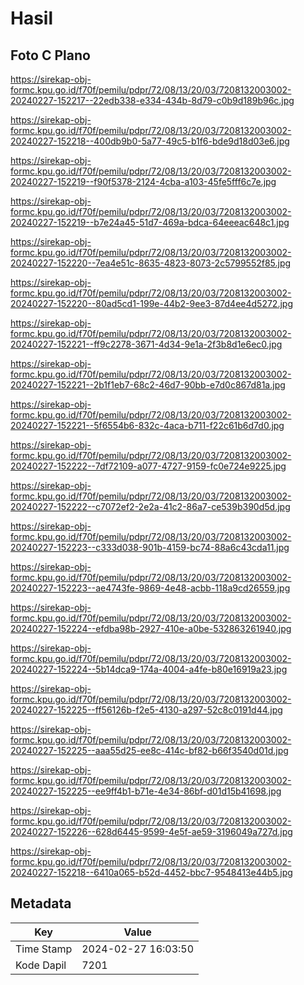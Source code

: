 # Hasil

## Foto C Plano

https://sirekap-obj-formc.kpu.go.id/f70f/pemilu/pdpr/72/08/13/20/03/7208132003002-20240227-152217--22edb338-e334-434b-8d79-c0b9d189b96c.jpg

https://sirekap-obj-formc.kpu.go.id/f70f/pemilu/pdpr/72/08/13/20/03/7208132003002-20240227-152218--400db9b0-5a77-49c5-b1f6-bde9d18d03e6.jpg

https://sirekap-obj-formc.kpu.go.id/f70f/pemilu/pdpr/72/08/13/20/03/7208132003002-20240227-152219--f90f5378-2124-4cba-a103-45fe5fff6c7e.jpg

https://sirekap-obj-formc.kpu.go.id/f70f/pemilu/pdpr/72/08/13/20/03/7208132003002-20240227-152219--b7e24a45-51d7-469a-bdca-64eeeac648c1.jpg

https://sirekap-obj-formc.kpu.go.id/f70f/pemilu/pdpr/72/08/13/20/03/7208132003002-20240227-152220--7ea4e51c-8635-4823-8073-2c5799552f85.jpg

https://sirekap-obj-formc.kpu.go.id/f70f/pemilu/pdpr/72/08/13/20/03/7208132003002-20240227-152220--80ad5cd1-199e-44b2-9ee3-87d4ee4d5272.jpg

https://sirekap-obj-formc.kpu.go.id/f70f/pemilu/pdpr/72/08/13/20/03/7208132003002-20240227-152221--ff9c2278-3671-4d34-9e1a-2f3b8d1e6ec0.jpg

https://sirekap-obj-formc.kpu.go.id/f70f/pemilu/pdpr/72/08/13/20/03/7208132003002-20240227-152221--2b1f1eb7-68c2-46d7-90bb-e7d0c867d81a.jpg

https://sirekap-obj-formc.kpu.go.id/f70f/pemilu/pdpr/72/08/13/20/03/7208132003002-20240227-152221--5f6554b6-832c-4aca-b711-f22c61b6d7d0.jpg

https://sirekap-obj-formc.kpu.go.id/f70f/pemilu/pdpr/72/08/13/20/03/7208132003002-20240227-152222--7df72109-a077-4727-9159-fc0e724e9225.jpg

https://sirekap-obj-formc.kpu.go.id/f70f/pemilu/pdpr/72/08/13/20/03/7208132003002-20240227-152222--c7072ef2-2e2a-41c2-86a7-ce539b390d5d.jpg

https://sirekap-obj-formc.kpu.go.id/f70f/pemilu/pdpr/72/08/13/20/03/7208132003002-20240227-152223--c333d038-901b-4159-bc74-88a6c43cda11.jpg

https://sirekap-obj-formc.kpu.go.id/f70f/pemilu/pdpr/72/08/13/20/03/7208132003002-20240227-152223--ae4743fe-9869-4e48-acbb-118a9cd26559.jpg

https://sirekap-obj-formc.kpu.go.id/f70f/pemilu/pdpr/72/08/13/20/03/7208132003002-20240227-152224--efdba98b-2927-410e-a0be-532863261940.jpg

https://sirekap-obj-formc.kpu.go.id/f70f/pemilu/pdpr/72/08/13/20/03/7208132003002-20240227-152224--5b14dca9-174a-4004-a4fe-b80e16919a23.jpg

https://sirekap-obj-formc.kpu.go.id/f70f/pemilu/pdpr/72/08/13/20/03/7208132003002-20240227-152225--ff56126b-f2e5-4130-a297-52c8c0191d44.jpg

https://sirekap-obj-formc.kpu.go.id/f70f/pemilu/pdpr/72/08/13/20/03/7208132003002-20240227-152225--aaa55d25-ee8c-414c-bf82-b66f3540d01d.jpg

https://sirekap-obj-formc.kpu.go.id/f70f/pemilu/pdpr/72/08/13/20/03/7208132003002-20240227-152225--ee9ff4b1-b71e-4e34-86bf-d01d15b41698.jpg

https://sirekap-obj-formc.kpu.go.id/f70f/pemilu/pdpr/72/08/13/20/03/7208132003002-20240227-152226--628d6445-9599-4e5f-ae59-3196049a727d.jpg

https://sirekap-obj-formc.kpu.go.id/f70f/pemilu/pdpr/72/08/13/20/03/7208132003002-20240227-152218--6410a065-b52d-4452-bbc7-9548413e44b5.jpg


## Metadata

| Key        | Value               |
| ---------- | ------------------- |
| Time Stamp | 2024-02-27 16:03:50 |
| Kode Dapil | 7201                |




